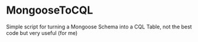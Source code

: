 # MongooseToCQL
Simple script for turning a Mongoose Schema into a CQL Table, not the best code but very useful (for me)
